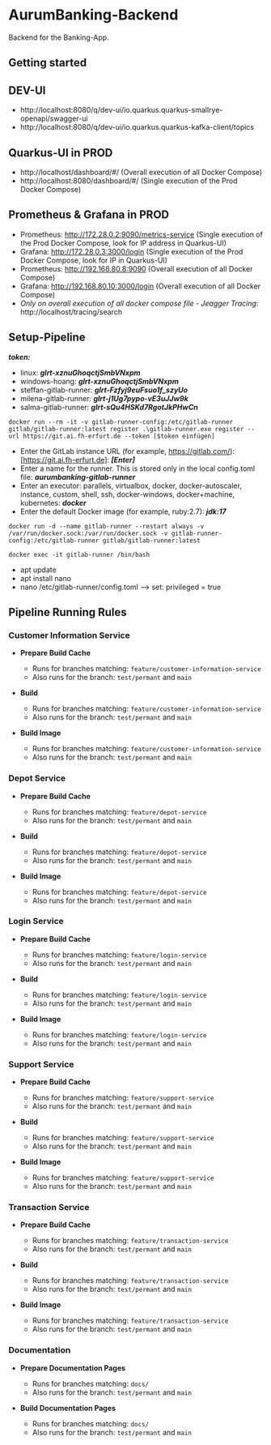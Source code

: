 # AurumBanking-Backend
Backend for the Banking-App.

## Getting started
## DEV-UI
- http://localhost:8080/q/dev-ui/io.quarkus.quarkus-smallrye-openapi/swagger-ui
- http://localhost:8080/q/dev-ui/io.quarkus.quarkus-kafka-client/topics

## Quarkus-UI in PROD
- http://localhost/dashboard/#/ (Overall execution of all Docker Compose)
- http://localhost:8080/dashboard/#/ (Single execution of the Prod Docker Compose)

## Prometheus & Grafana in PROD
- Prometheus: http://172.28.0.2:9090/metrics-service (Single execution of the Prod Docker Compose, look for IP address in Quarkus-UI)
- Grafana: http://172.28.0.3:3000/login (Single execution of the Prod Docker Compose, look for IP in Quarkus-UI)
- Prometheus: http://192.168.80.8:9090 (Overall execution of all Docker Compose)
- Grafana:  http://192.168.80.10:3000/login  (Overall execution of all Docker Compose)
- *Only on overall execution of all docker compose file - Jeagger Tracing*: http://localhost/tracing/search

## Setup-Pipeline
**_token:_**
- linux: **_glrt-xznuGhoqctjSmbVNxpm_**
- windows-hoang: **_glrt-xznuGhoqctjSmbVNxpm_**
- steffan-gitlab-runner: **_glrt-Fzfyj9euFsuo1f_szyUo_**
- milena-gitlab-runner: **_glrt-j1Ug7pypo-vE3uJJw9k_**
- salma-gitlab-runner: **_glrt-sQu4HSKd7RgotJkPHwCn_**

`docker run --rm -it -v gitlab-runner-config:/etc/gitlab-runner gitlab/gitlab-runner:latest register .\gitlab-runner.exe register --url https://git.ai.fh-erfurt.de --token [$token einfügen]`
- Enter the GitLab instance URL (for example, https://gitlab.com/): [https://git.ai.fh-erfurt.de]: **_[Enter]_**
- Enter a name for the runner. This is stored only in the local config.toml file: _**aurumbanking-gitlab-runner**_
- Enter an executor: parallels, virtualbox, docker, docker-autoscaler, instance, custom, shell, ssh, docker-windows, docker+machine, kubernetes: **_docker_**
- Enter the default Docker image (for example, ruby:2.7): **_jdk:17_**

`docker run -d --name gitlab-runner --restart always -v /var/run/docker.sock:/var/run/docker.sock -v gitlab-runner-config:/etc/gitlab-runner gitlab/gitlab-runner:latest`

`docker exec -it gitlab-runner /bin/bash`
- apt update
- apt install nano
- nano /etc/gitlab-runner/config.toml --> set: privileged = true

## Pipeline Running Rules

### Customer Information Service
- **Prepare Build Cache**
    - Runs for branches matching: `feature/customer-information-service`
    - Also runs for the branch: `test/permant` and `main`

- **Build**
    - Runs for branches matching: `feature/customer-information-service`
    - Also runs for the branch: `test/permant` and `main`

- **Build Image**
    - Runs for branches matching: `feature/customer-information-service`
    - Also runs for the branch: `test/permant` and `main`

### Depot Service
- **Prepare Build Cache**
    - Runs for branches matching: `feature/depot-service`
    - Also runs for the branch: `test/permant` and `main`

- **Build**
    - Runs for branches matching: `feature/depot-service`
    - Also runs for the branch: `test/permant` and `main`

- **Build Image**
    - Runs for branches matching: `feature/depot-service`
    - Also runs for the branch: `test/permant` and `main`

### Login Service
- **Prepare Build Cache**
    - Runs for branches matching: `feature/login-service`
    - Also runs for the branch: `test/permant` and `main`

- **Build**
    - Runs for branches matching: `feature/login-service`
    - Also runs for the branch: `test/permant` and `main`

- **Build Image**
    - Runs for branches matching: `feature/login-service`
    - Also runs for the branch: `test/permant` and `main`

### Support Service
- **Prepare Build Cache**
    - Runs for branches matching: `feature/support-service`
    - Also runs for the branch: `test/permant` and `main`

- **Build**
    - Runs for branches matching: `feature/support-service`
    - Also runs for the branch: `test/permant` and `main`

- **Build Image**
    - Runs for branches matching: `feature/support-service`
    - Also runs for the branch: `test/permant` and `main`

### Transaction Service
- **Prepare Build Cache**
    - Runs for branches matching: `feature/transaction-service`
    - Also runs for the branch: `test/permant` and `main`

- **Build**
    - Runs for branches matching: `feature/transaction-service`
    - Also runs for the branch: `test/permant` and `main`

- **Build Image**
    - Runs for branches matching: `feature/transaction-service`
    - Also runs for the branch: `test/permant` and `main`

### Documentation
- **Prepare Documentation Pages**
    - Runs for branches matching: `docs/`
    - Also runs for the branch: `test/permant` and `main`

- **Build Documentation Pages**
    - Runs for branches matching: `docs/`
    - Also runs for the branch: `test/permant` and `main`
